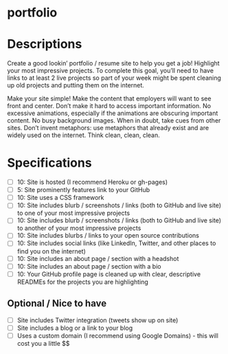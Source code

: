 # portfolio

# Descriptions
Create a good lookin’ portfolio / resume site to help you get a job! Highlight your most impressive projects. To complete this goal, you’ll need to have links to at least 2 live projects so part of your week might be spent cleaning up old projects and putting them on the internet.

Make your site simple! Make the content that employers will want to see front and center. Don’t make it hard to access important information. No excessive animations, especially if the animations are obscuring important content. No busy background images. When in doubt, take cues from other sites. Don’t invent metaphors: use metaphors that already exist and are widely used on the internet. Think clean, clean, clean.

# Specifications
 - [ ] 10: Site is hosted (I recommend Heroku or gh-pages)
  - [ ] 5: Site prominently features link to your GitHub
  - [ ] 10: Site uses a CSS framework
  - [ ] 10: Site includes blurb / screenshots / links (both to GitHub and live site) to one of your most impressive projects
  - [ ] 10: Site includes blurb / screenshots / links (both to GitHub and live site) to another of your most impressive projects
  - [ ] 10: Site includes blurbs / links to your open source contributions
  - [ ] 10: Site includes social links (like LinkedIn, Twitter, and other places to find you on the internet)
  - [ ] 10: Site includes an about page / section with a headshot
  - [ ] 10: Site includes an about page / section with a bio
  - [ ] 10: Your GitHub profile page is cleaned up with clear, descriptive READMEs for the projects you are highlighting

## Optional / Nice to have

 - [ ] Site includes Twitter integration (tweets show up on site)
 - [ ] Site includes a blog or a link to your blog
 - [ ] Uses a custom domain (I recommend using Google Domains) - this will cost you a little $$
